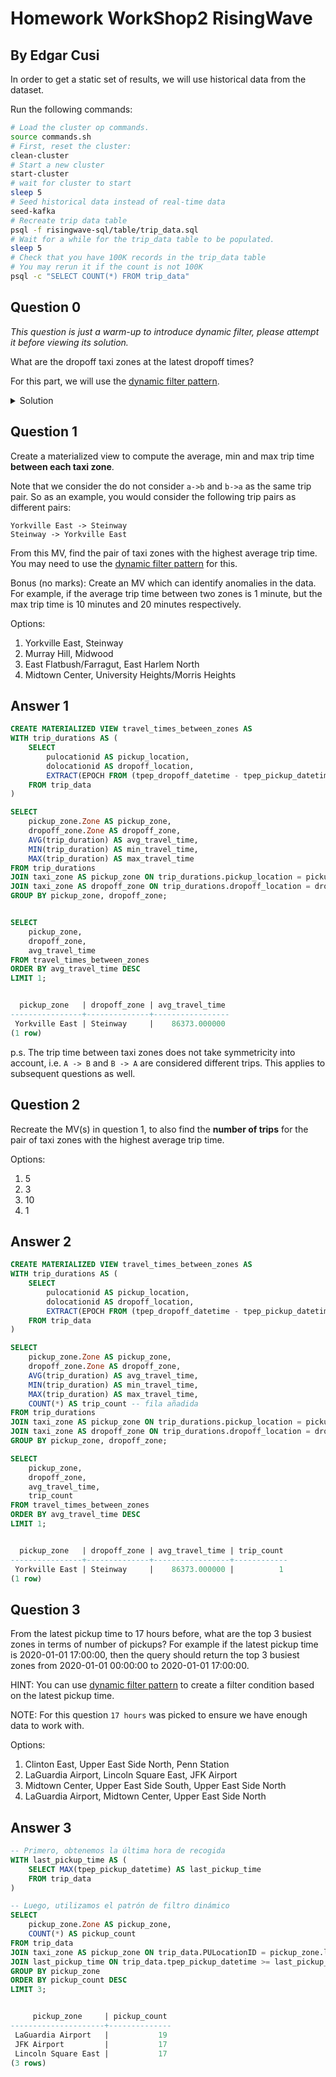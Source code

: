 # Homework WorkShop2  RisingWave
## By Edgar Cusi


In order to get a static set of results, we will use historical data from the dataset.

Run the following commands:
```bash
# Load the cluster op commands.
source commands.sh
# First, reset the cluster:
clean-cluster
# Start a new cluster
start-cluster
# wait for cluster to start
sleep 5
# Seed historical data instead of real-time data
seed-kafka
# Recreate trip data table
psql -f risingwave-sql/table/trip_data.sql
# Wait for a while for the trip_data table to be populated.
sleep 5
# Check that you have 100K records in the trip_data table
# You may rerun it if the count is not 100K
psql -c "SELECT COUNT(*) FROM trip_data"
```

## Question 0

_This question is just a warm-up to introduce dynamic filter, please attempt it before viewing its solution._

What are the dropoff taxi zones at the latest dropoff times?

For this part, we will use the [dynamic filter pattern](https://docs.risingwave.com/docs/current/sql-pattern-dynamic-filters/).

<details>
<summary>Solution</summary>

```sql
CREATE MATERIALIZED VIEW latest_dropoff_time AS
    WITH t AS (
        SELECT MAX(tpep_dropoff_datetime) AS latest_dropoff_time
        FROM trip_data
    )
    SELECT taxi_zone.Zone as taxi_zone, latest_dropoff_time
    FROM t,
            trip_data
    JOIN taxi_zone
        ON trip_data.DOLocationID = taxi_zone.location_id
    WHERE trip_data.tpep_dropoff_datetime = t.latest_dropoff_time;

--    taxi_zone    | latest_dropoff_time
-- ----------------+---------------------
--  Midtown Center | 2022-01-03 17:24:54
-- (1 row)
```

</details>

## Question 1

Create a materialized view to compute the average, min and max trip time **between each taxi zone**.

Note that we consider the do not consider `a->b` and `b->a` as the same trip pair.
So as an example, you would consider the following trip pairs as different pairs:
```plaintext
Yorkville East -> Steinway
Steinway -> Yorkville East
```

From this MV, find the pair of taxi zones with the highest average trip time.
You may need to use the [dynamic filter pattern](https://docs.risingwave.com/docs/current/sql-pattern-dynamic-filters/) for this.

Bonus (no marks): Create an MV which can identify anomalies in the data. For example, if the average trip time between two zones is 1 minute,
but the max trip time is 10 minutes and 20 minutes respectively.

Options:
1. Yorkville East, Steinway
2. Murray Hill, Midwood
3. East Flatbush/Farragut, East Harlem North
4. Midtown Center, University Heights/Morris Heights

## Answer 1

```sql
CREATE MATERIALIZED VIEW travel_times_between_zones AS
WITH trip_durations AS (
    SELECT
        pulocationid AS pickup_location,
        dolocationid AS dropoff_location,
        EXTRACT(EPOCH FROM (tpep_dropoff_datetime - tpep_pickup_datetime)) AS trip_duration
    FROM trip_data
)

SELECT
    pickup_zone.Zone AS pickup_zone,
    dropoff_zone.Zone AS dropoff_zone,
    AVG(trip_duration) AS avg_travel_time,
    MIN(trip_duration) AS min_travel_time,
    MAX(trip_duration) AS max_travel_time
FROM trip_durations
JOIN taxi_zone AS pickup_zone ON trip_durations.pickup_location = pickup_zone.location_id
JOIN taxi_zone AS dropoff_zone ON trip_durations.dropoff_location = dropoff_zone.location_id
GROUP BY pickup_zone, dropoff_zone;


SELECT
    pickup_zone,
    dropoff_zone,
    avg_travel_time
FROM travel_times_between_zones
ORDER BY avg_travel_time DESC
LIMIT 1;


  pickup_zone   | dropoff_zone | avg_travel_time 
----------------+--------------+-----------------
 Yorkville East | Steinway     |    86373.000000
(1 row)

```


p.s. The trip time between taxi zones does not take symmetricity into account, i.e. `A -> B` and `B -> A` are considered different trips. This applies to subsequent questions as well.

## Question 2

Recreate the MV(s) in question 1, to also find the **number of trips** for the pair of taxi zones with the highest average trip time.

Options:
1. 5
2. 3
3. 10
4. 1

## Answer 2

```sql
CREATE MATERIALIZED VIEW travel_times_between_zones AS
WITH trip_durations AS (
    SELECT
        pulocationid AS pickup_location,
        dolocationid AS dropoff_location,
        EXTRACT(EPOCH FROM (tpep_dropoff_datetime - tpep_pickup_datetime)) AS trip_duration
    FROM trip_data
)

SELECT
    pickup_zone.Zone AS pickup_zone,
    dropoff_zone.Zone AS dropoff_zone,
    AVG(trip_duration) AS avg_travel_time,
    MIN(trip_duration) AS min_travel_time,
    MAX(trip_duration) AS max_travel_time,
    COUNT(*) AS trip_count -- fila añadida
FROM trip_durations
JOIN taxi_zone AS pickup_zone ON trip_durations.pickup_location = pickup_zone.location_id
JOIN taxi_zone AS dropoff_zone ON trip_durations.dropoff_location = dropoff_zone.location_id
GROUP BY pickup_zone, dropoff_zone;

SELECT
    pickup_zone,
    dropoff_zone,
    avg_travel_time,
    trip_count
FROM travel_times_between_zones
ORDER BY avg_travel_time DESC
LIMIT 1;


  pickup_zone   | dropoff_zone | avg_travel_time | trip_count 
----------------+--------------+-----------------+------------
 Yorkville East | Steinway     |    86373.000000 |          1
(1 row)
```

## Question 3

From the latest pickup time to 17 hours before, what are the top 3 busiest zones in terms of number of pickups?
For example if the latest pickup time is 2020-01-01 17:00:00,
then the query should return the top 3 busiest zones from 2020-01-01 00:00:00 to 2020-01-01 17:00:00.

HINT: You can use [dynamic filter pattern](https://docs.risingwave.com/docs/current/sql-pattern-dynamic-filters/)
to create a filter condition based on the latest pickup time.

NOTE: For this question `17 hours` was picked to ensure we have enough data to work with.

Options:
1. Clinton East, Upper East Side North, Penn Station
2. LaGuardia Airport, Lincoln Square East, JFK Airport
3. Midtown Center, Upper East Side South, Upper East Side North
4. LaGuardia Airport, Midtown Center, Upper East Side North


## Answer 3

```sql
-- Primero, obtenemos la última hora de recogida
WITH last_pickup_time AS (
    SELECT MAX(tpep_pickup_datetime) AS last_pickup_time
    FROM trip_data
)

-- Luego, utilizamos el patrón de filtro dinámico
SELECT
    pickup_zone.Zone AS pickup_zone,
    COUNT(*) AS pickup_count
FROM trip_data
JOIN taxi_zone AS pickup_zone ON trip_data.PULocationID = pickup_zone.location_id
JOIN last_pickup_time ON trip_data.tpep_pickup_datetime >= last_pickup_time.last_pickup_time - INTERVAL '17 hours'
GROUP BY pickup_zone
ORDER BY pickup_count DESC
LIMIT 3;


     pickup_zone     | pickup_count 
---------------------+--------------
 LaGuardia Airport   |           19
 JFK Airport         |           17
 Lincoln Square East |           17
(3 rows)
```